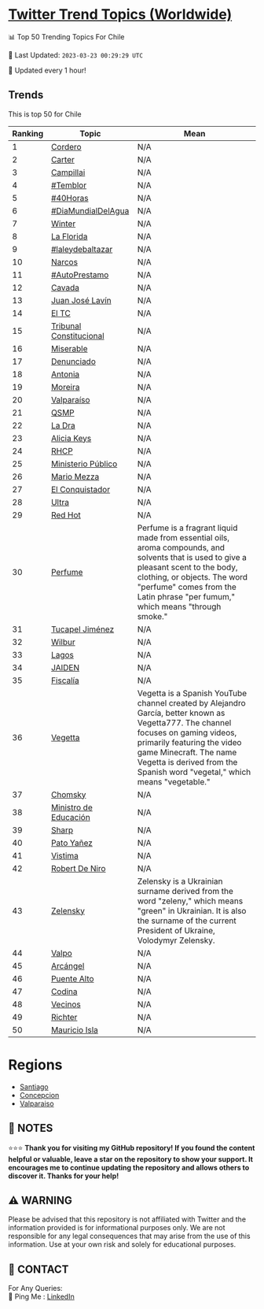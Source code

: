 [Twitter Trend Topics (Worldwide)](https://github.com/ErcinDedeoglu/Twitter-Trend-Topics)
==========


📊 Top 50 Trending Topics For Chile

📆 Last Updated: `2023-03-23 00:29:29 UTC`

🔧 Updated every 1 hour!


## Trends

This is top 50 for Chile

| Ranking | Topic | Mean |
| ------- | ------------ | ------------ |
| 1 | [Cordero](http://twitter.com/search?q=Cordero) | N/A |
| 2 | [Carter](http://twitter.com/search?q=Carter) | N/A |
| 3 | [Campillai](http://twitter.com/search?q=Campillai) | N/A |
| 4 | [#Temblor](http://twitter.com/search?q=%23Temblor) | N/A |
| 5 | [#40Horas](http://twitter.com/search?q=%2340Horas) | N/A |
| 6 | [#DiaMundialDelAgua](http://twitter.com/search?q=%23DiaMundialDelAgua) | N/A |
| 7 | [Winter](http://twitter.com/search?q=Winter) | N/A |
| 8 | [La Florida](http://twitter.com/search?q=La+Florida) | N/A |
| 9 | [#laleydebaltazar](http://twitter.com/search?q=%23laleydebaltazar) | N/A |
| 10 | [Narcos](http://twitter.com/search?q=Narcos) | N/A |
| 11 | [#AutoPrestamo](http://twitter.com/search?q=%23AutoPrestamo) | N/A |
| 12 | [Cavada](http://twitter.com/search?q=Cavada) | N/A |
| 13 | [Juan José Lavín](http://twitter.com/search?q=Juan+Jos%c3%a9+Lav%c3%adn) | N/A |
| 14 | [El TC](http://twitter.com/search?q=El+TC) | N/A |
| 15 | [Tribunal Constitucional](http://twitter.com/search?q=Tribunal+Constitucional) | N/A |
| 16 | [Miserable](http://twitter.com/search?q=Miserable) | N/A |
| 17 | [Denunciado](http://twitter.com/search?q=Denunciado) | N/A |
| 18 | [Antonia](http://twitter.com/search?q=Antonia) | N/A |
| 19 | [Moreira](http://twitter.com/search?q=Moreira) | N/A |
| 20 | [Valparaíso](http://twitter.com/search?q=Valpara%c3%adso) | N/A |
| 21 | [QSMP](http://twitter.com/search?q=QSMP) | N/A |
| 22 | [La Dra](http://twitter.com/search?q=La+Dra) | N/A |
| 23 | [Alicia Keys](http://twitter.com/search?q=Alicia+Keys) | N/A |
| 24 | [RHCP](http://twitter.com/search?q=RHCP) | N/A |
| 25 | [Ministerio Público](http://twitter.com/search?q=Ministerio+P%c3%bablico) | N/A |
| 26 | [Mario Mezza](http://twitter.com/search?q=Mario+Mezza) | N/A |
| 27 | [El Conquistador](http://twitter.com/search?q=El+Conquistador) | N/A |
| 28 | [Ultra](http://twitter.com/search?q=Ultra) | N/A |
| 29 | [Red Hot](http://twitter.com/search?q=Red+Hot) | N/A |
| 30 | [Perfume](http://twitter.com/search?q=Perfume) | Perfume is a fragrant liquid made from essential oils, aroma compounds, and solvents that is used to give a pleasant scent to the body, clothing, or objects. The word "perfume" comes from the Latin phrase "per fumum," which means "through smoke." |
| 31 | [Tucapel Jiménez](http://twitter.com/search?q=Tucapel+Jim%c3%a9nez) | N/A |
| 32 | [Wilbur](http://twitter.com/search?q=Wilbur) | N/A |
| 33 | [Lagos](http://twitter.com/search?q=Lagos) | N/A |
| 34 | [JAIDEN](http://twitter.com/search?q=JAIDEN) | N/A |
| 35 | [Fiscalía](http://twitter.com/search?q=Fiscal%c3%ada) | N/A |
| 36 | [Vegetta](http://twitter.com/search?q=Vegetta) | Vegetta is a Spanish YouTube channel created by Alejandro García, better known as Vegetta777. The channel focuses on gaming videos, primarily featuring the video game Minecraft. The name Vegetta is derived from the Spanish word "vegetal," which means "vegetable." |
| 37 | [Chomsky](http://twitter.com/search?q=Chomsky) | N/A |
| 38 | [Ministro de Educación](http://twitter.com/search?q=Ministro+de+Educaci%c3%b3n) | N/A |
| 39 | [Sharp](http://twitter.com/search?q=Sharp) | N/A |
| 40 | [Pato Yañez](http://twitter.com/search?q=Pato+Ya%c3%b1ez) | N/A |
| 41 | [Vistima](http://twitter.com/search?q=Vistima) | N/A |
| 42 | [Robert De Niro](http://twitter.com/search?q=Robert+De+Niro) | N/A |
| 43 | [Zelensky](http://twitter.com/search?q=Zelensky) | Zelensky is a Ukrainian surname derived from the word "zeleny," which means "green" in Ukrainian. It is also the surname of the current President of Ukraine, Volodymyr Zelensky. |
| 44 | [Valpo](http://twitter.com/search?q=Valpo) | N/A |
| 45 | [Arcángel](http://twitter.com/search?q=Arc%c3%a1ngel) | N/A |
| 46 | [Puente Alto](http://twitter.com/search?q=Puente+Alto) | N/A |
| 47 | [Codina](http://twitter.com/search?q=Codina) | N/A |
| 48 | [Vecinos](http://twitter.com/search?q=Vecinos) | N/A |
| 49 | [Richter](http://twitter.com/search?q=Richter) | N/A |
| 50 | [Mauricio Isla](http://twitter.com/search?q=Mauricio+Isla) | N/A |



# Regions

* [Santiago](</Chile/Santiago.md>)
* [Concepcion](</Chile/Concepcion.md>)
* [Valparaiso](</Chile/Valparaiso.md>)



## 📝 NOTES

⭐⭐⭐ **Thank you for visiting my GitHub repository! If you found the content helpful or valuable, leave a star on the repository to show your support. It encourages me to continue updating the repository and allows others to discover it. Thanks for your help!**


## ⚠️ WARNING

Please be advised that this repository is not affiliated with Twitter and the information provided is for informational purposes only. We are not responsible for any legal consequences that may arise from the use of this information. Use at your own risk and solely for educational purposes.


## 📨 CONTACT

 For Any Queries:  
            🏓 Ping Me : [LinkedIn](https://www.linkedin.com/in/ercindedeoglu/)

